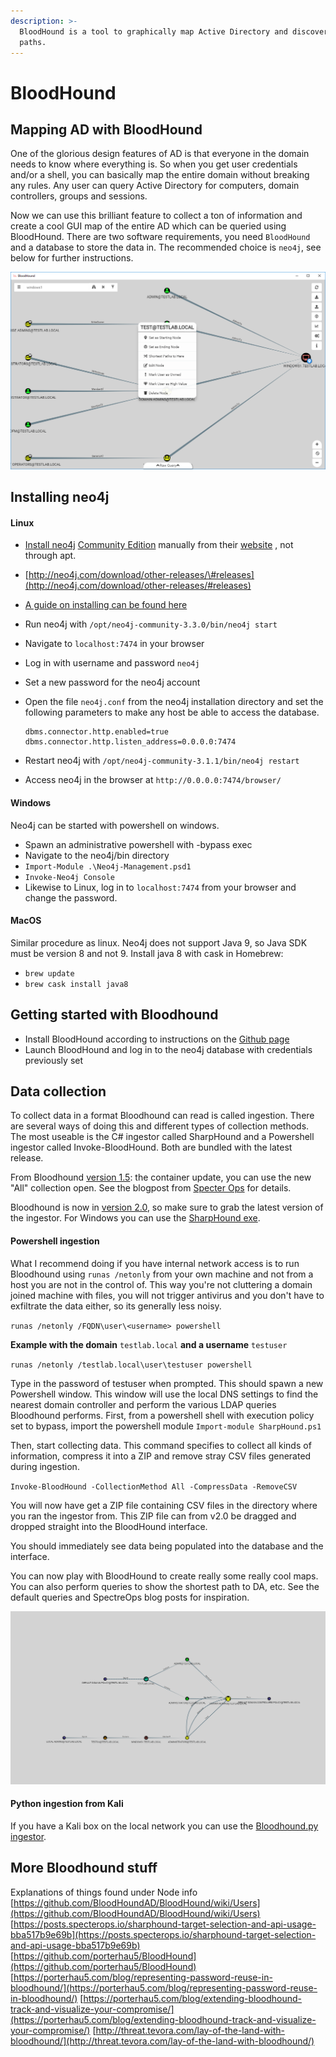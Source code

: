 ```yaml
---
description: >-
  BloodHound is a tool to graphically map Active Directory and discover attack
  paths.
---
```


# BloodHound

## Mapping AD with BloodHound

One of the glorious design features of AD is that everyone in the domain needs to know where everything is. So when you get user credentials and/or a shell, you can basically map the entire domain without breaking any rules. Any user can query Active Directory for computers, domain controllers, groups and sessions.

Now we can use this brilliant feature to collect a ton of information and create a cool GUI map of the entire AD which can be queried using BloodHound. There are two software requirements, you need `BloodHound` and a database to store the data in. The recommended choice is `neo4j`, see below for further instructions.

![Example picture](../.gitbook/assets/image%20%2817%29.png)

## Installing neo4j

#### Linux

* [Install neo4j](https://neo4j.com/developer/kb/how-do-i-enable-remote-https-access-with-neo4j-30x/) [Community Edition](https://neo4j.com/download/community-edition/) manually from their [website](https://neo4j.com/download/?ref=hro) , not through apt.
* [http://neo4j.com/download/other-releases/\#releases](http://neo4j.com/download/other-releases/#releases)
* [A guide on installing can be found here](https://stealingthe.network/quick-guide-to-installing-bloodhound-in-kali-rolling/)
* Run neo4j with `/opt/neo4j-community-3.3.0/bin/neo4j start`
* Navigate to `localhost:7474` in your browser
* Log in with username and password `neo4j` 
* Set a new password for the neo4j account
* Open the file `neo4j.conf`  from the neo4j installation directory and set the following parameters to make any host be able to access the database.

  ```text
  dbms.connector.http.enabled=true
  dbms.connector.http.listen_address=0.0.0.0:7474
  ```

* Restart neo4j with  `/opt/neo4j-community-3.1.1/bin/neo4j restart`
* Access neo4j in the browser at `http://0.0.0.0:7474/browser/`

#### Windows

Neo4j can be started with powershell on windows.

* Spawn an administrative powershell with -bypass exec
* Navigate to the neo4j/bin directory
* `Import-Module .\Neo4j-Management.psd1`
* `Invoke-Neo4j Console`
* Likewise to Linux, log in to `localhost:7474` from your browser and change the password.

#### MacOS

Similar procedure as linux. Neo4j does not support Java 9, so Java SDK must be version 8 and not 9. Install java 8 with cask in Homebrew:

* `brew update`
* `brew cask install java8`

## Getting started with Bloodhound

* Install BloodHound according to instructions on the [Github page](https://github.com/BloodHoundAD/BloodHound/wiki/Getting-started)
* Launch BloodHound and log in to the neo4j database with credentials previously set

## Data collection

To collect data in a format Bloodhound can read is called ingestion. There are several ways of doing this and different types of collection methods. The most useable is the C\# ingestor called SharpHound and a Powershell ingestor called Invoke-BloodHound. Both are bundled with the latest release.

From Bloodhound [version 1.5](https://github.com/BloodHoundAD/BloodHound/releases/tag/1.5): the container update, you can use the new "All" collection open. See the blogpost from [Specter Ops](https://posts.specterops.io/bloodhound-1-5-the-container-update-fdf1ed2ad9da) for details.

Bloodhound is now in [version 2.0](https://github.com/BloodHoundAD/BloodHound/releases/tag/2.0.3.1), so make sure to grab the latest version of the ingestor. For Windows you can use the [SharpHound exe](https://github.com/BloodHoundAD/BloodHound/blob/master/Ingestors/SharpHound.exe).

#### Powershell ingestion

What I recommend doing if you have internal network access is to run Bloodhound using `runas /netonly` from your own machine and not from a host you are not in the control of. This way you're not cluttering a domain joined machine with files, you will not trigger antivirus and you don't have to exfiltrate the data either, so its generally less noisy.

`runas /netonly /FQDN\user\<username> powershell`

**Example with the domain** `testlab.local` **and a username** `testuser`

`runas /netonly /testlab.local\user\testuser powershell` 

Type in the password of testuser when prompted. This should spawn a new Powershell window. This window will use the local DNS settings to find the nearest domain controller and perform the various LDAP queries Bloodhound performs. First, from a powershell shell with execution policy set to bypass, import the powershell module `Import-module SharpHound.ps1` 

Then, start collecting data. This command specifies to collect all kinds of information, compress it into a ZIP and remove stray CSV files generated during ingestion.

`Invoke-BloodHound -CollectionMethod All -CompressData -RemoveCSV`

You will now have get a ZIP file containing CSV files in the directory where you ran the ingestor from. This ZIP file can from v2.0 be dragged and dropped straight into the BloodHound interface.

You should immediately see data being populated into the database and the interface.

You can now play with BloodHound to create really some really cool maps. You can also perform queries to show the shortest path to DA, etc. See the default queries and SpectreOps blog posts for inspiration.

![Example picture](../.gitbook/assets/image%20%285%29.png)

#### Python ingestion from Kali

If you have a Kali box on the local network you can use the [ Bloodhound.py ingestor](https://github.com/fox-it/BloodHound.py).

## More Bloodhound stuff

Explanations of things found under Node info [https://github.com/BloodHoundAD/BloodHound/wiki/Users](https://github.com/BloodHoundAD/BloodHound/wiki/Users) [https://posts.specterops.io/sharphound-target-selection-and-api-usage-bba517b9e69b](https://posts.specterops.io/sharphound-target-selection-and-api-usage-bba517b9e69b) [https://github.com/porterhau5/BloodHound](https://github.com/porterhau5/BloodHound) [https://porterhau5.com/blog/representing-password-reuse-in-bloodhound/](https://porterhau5.com/blog/representing-password-reuse-in-bloodhound/) [https://porterhau5.com/blog/extending-bloodhound-track-and-visualize-your-compromise/](https://porterhau5.com/blog/extending-bloodhound-track-and-visualize-your-compromise/) [http://threat.tevora.com/lay-of-the-land-with-bloodhound/](http://threat.tevora.com/lay-of-the-land-with-bloodhound/)

